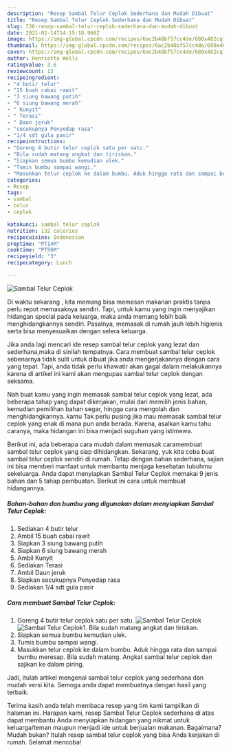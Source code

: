 ```yaml
---
description: "Resep Sambal Telur Ceplok Sederhana dan Mudah Dibuat"
title: "Resep Sambal Telur Ceplok Sederhana dan Mudah Dibuat"
slug: 736-resep-sambal-telur-ceplok-sederhana-dan-mudah-dibuat
date: 2021-02-14T14:15:18.966Z
image: https://img-global.cpcdn.com/recipes/6ac2b48bf57cc4de/680x482cq70/sambal-telur-ceplok-foto-resep-utama.jpg
thumbnail: https://img-global.cpcdn.com/recipes/6ac2b48bf57cc4de/680x482cq70/sambal-telur-ceplok-foto-resep-utama.jpg
cover: https://img-global.cpcdn.com/recipes/6ac2b48bf57cc4de/680x482cq70/sambal-telur-ceplok-foto-resep-utama.jpg
author: Henrietta Wells
ratingvalue: 3.6
reviewcount: 13
recipeingredient:
- "4 butir telur"
- "15 buah cabai rawit"
- "3 siung bawang putih"
- "6 siung bawang merah"
- " Kunyit"
- " Terasi"
- " Daun jeruk"
- "secukupnya Penyedap rasa"
- "1/4 sdt gula pasir"
recipeinstructions:
- "Goreng 4 butir telur ceplok satu per satu."
- "Bila sudah matang angkat dan tiriskan."
- "Siapkan semua bumbu kemudian ulek."
- "Tumis bumbu sampai wangi."
- "Masukkan telur ceplok ke dalam bumbu. Aduk hingga rata dan sampai bumbu meresap. Bila sudah matang. Angkat sambal telur ceplok dan sajikan ke dalam piring."
categories:
- Resep
tags:
- sambal
- telur
- ceplok

katakunci: sambal telur ceplok 
nutrition: 132 calories
recipecuisine: Indonesian
preptime: "PT14M"
cooktime: "PT56M"
recipeyield: "3"
recipecategory: Lunch

---
```



![Sambal Telur Ceplok](https://img-global.cpcdn.com/recipes/6ac2b48bf57cc4de/680x482cq70/sambal-telur-ceplok-foto-resep-utama.jpg)

Di waktu  sekarang , kita memang bisa memesan makanan praktis tanpa perlu repot memasaknya sendiri. Tapi, untuk kamu yang ingin menyajikan hidangan special pada keluarga, maka anda memang lebih baik menghidangkannya sendiri. Pasalnya, memasak di rumah jauh lebih higienis serta bisa menyesuaikan dengan selera keluarga.

Jika anda lagi mencari ide resep sambal telur ceplok yang lezat dan sederhana,maka di sinilah tempatnya. Cara membuat sambal telur ceplok  sebenarnya tidak sulit untuk dibuat jika anda mengerjakannya dengan cara yang tepat. Tapi, anda tidak perlu khawatir akan gagal dalam melakukannya 
karena di artikel ini kami akan mengupas sambal telur ceplok dengan seksama.  



Nah buat kamu yang ingin memasak sambal telur ceplok yang lezat, ada beberapa tahap yang dapat dikerjakan, mulai dari memilih jenis bahan, kemudian pemilihan bahan segar, hingga cara mengolah dan menghidangkannya. kamu Tak perlu pusing jika mau memasak sambal telur ceplok yang enak di mana pun anda berada. Karena, asalkan kamu  tahu caranya, maka hidangan ini bisa menjadi suguhan yang istimewa.

Berikut ini, ada beberapa cara mudah dalam memasak caramembuat sambal telur ceplok yang siap dihidangkan. Sekarang, yuk kita coba buat sambal telur ceplok sendiri di rumah. Tetap dengan bahan sederhana, sajian ini bisa memberi manfaat untuk membantu menjaga kesehatan tubuhmu sekeluarga. Anda dapat menyiapkan Sambal Telur Ceplok memakai 9 jenis bahan dan 5 tahap pembuatan. Berikut ini cara untuk membuat hidangannya.

<!--inarticleads1-->

##### Bahan-bahan dan bumbu yang digunakan dalam menyiapkan Sambal Telur Ceplok:

1. Sediakan 4 butir telur
1. Ambil 15 buah cabai rawit
1. Siapkan 3 siung bawang putih
1. Siapkan 6 siung bawang merah
1. Ambil  Kunyit
1. Sediakan  Terasi
1. Ambil  Daun jeruk
1. Siapkan secukupnya Penyedap rasa
1. Sediakan 1/4 sdt gula pasir




<!--inarticleads2-->

##### Cara membuat Sambal Telur Ceplok:

1. Goreng 4 butir telur ceplok satu per satu.
<img src="https://img-global.cpcdn.com/steps/7dc33b7cc3fa2db6/160x128cq70/sambal-telur-ceplok-langkah-memasak-1-foto.jpg" alt="Sambal Telur Ceplok"><img src="https://img-global.cpcdn.com/steps/d6c1b990ce7c13a7/160x128cq70/sambal-telur-ceplok-langkah-memasak-1-foto.jpg" alt="Sambal Telur Ceplok">1. Bila sudah matang angkat dan tiriskan.
1. Siapkan semua bumbu kemudian ulek.
1. Tumis bumbu sampai wangi.
1. Masukkan telur ceplok ke dalam bumbu. Aduk hingga rata dan sampai bumbu meresap. Bila sudah matang. Angkat sambal telur ceplok dan sajikan ke dalam piring.




Jadi, itulah artikel mengenai  sambal telur ceplok  yang sederhana dan mudah versi kita. Semoga anda dapat membuatnya dengan hasil yang terbaik. 

Terima kasih anda telah membaca resep yang tim kami tampilkan di halaman ini. Harapan kami, resep  Sambal Telur Ceplok sederhana di atas dapat membantu Anda menyiapkan hidangan yang nikmat untuk keluarga/teman maupun menjadi ide untuk berjualan makanan. Bagaimana? Mudah bukan? Itulah resep sambal telur ceplok yang bisa Anda kerjakan di rumah. Selamat mencoba!


